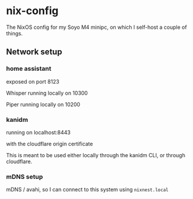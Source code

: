 # nix-config

The NixOS config for my Soyo M4 minipc, on which I self-host a couple of things.

## Network setup

### home assistant

exposed on port 8123

Whisper running locally on 10300

Piper running locally on 10200

### kanidm

running on localhost:8443

with the cloudflare origin certificate

This is meant to be used either locally through the kanidm CLI, or through cloudflare.

### mDNS setup

mDNS / avahi, so I can connect to this system using `nixnest.local`
